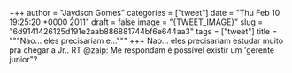 
+++
author = "Jaydson Gomes"
categories = ["tweet"]
date = "Thu Feb 10 19:25:20 +0000 2011"
draft = false
image = "{TWEET_IMAGE}"
slug = "6d9141426125d191e2aab886881744bf6e644aa3"
tags = ["tweet"]
title = """Nao... eles precisariam e..."""
+++
Nao... eles precisariam estudar muito pra chegar a Jr.. RT @zaip: Me respondam é possível existir um 'gerente junior"?

